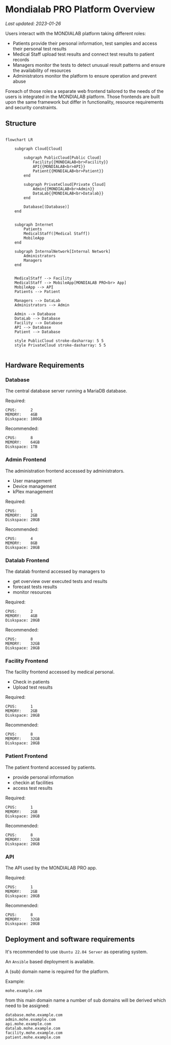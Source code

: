 # Mondialab PRO Platform Overview

*Last updated: 2023-01-26*

Users interact with the MONDIALAB platform taking different roles:

- Patients provide their personal information, test samples and access their personal test results
- Medical Staff upload test results and connect test results to patient records
- Managers monitor the tests to detect unusual result patterns and ensure the availability of resources
- Administrators monitor the platform to ensure operation and prevent abuse

Foreach of those roles a separate web frontend tailored to the needs 
of the users is integrated in the MONDIALAB platform.
Those frontends are built upon the same framework but differ in functionality, 
resource requirements and security constraints. 

## Structure

```mermaid

flowchart LR

    subgraph Cloud[Cloud]
    
        subgraph PublicCloud[Public Cloud]
            Facility{{MONDIALAB<br>Facility}}
            API{{MONDIALAB<br>API}}
            Patient{{MONDIALAB<br>Patient}}
        end

        subgraph PrivateCloud[Private Cloud]
            Admin{{MONDIALAB<br>Admin}}
            DataLab{{MONDIALAB<br>Datalab}}
        end

        Database[(Database)]
    end


    subgraph Internet
        Patients
        MedicalStaff([Medical Staff])
        MobileApp
    end
    
    subgraph InternalNetwork[Internal Network]
        Administrators
        Managers
    end

    
    MedicalStaff --> Facility
    MedicalStaff --> MobileApp[MONDIALAB PRO<br> App]
    MobileApp --> API
    Patients --> Patient
    
    Managers --> DataLab
    Administrators --> Admin
    
    Admin --> Database
    DataLab --> Database
    Facility --> Database
    API --> Database
    Patient --> Database    
    
    style PublicCloud stroke-dasharray: 5 5
    style PrivateCloud stroke-dasharray: 5 5
    
```


## Hardware Requirements

### Database

The central database server running a MariaDB database.

Required:

    CPUS:      2
    MEMORY:    4GB
    Diskspace: 100GB

Recommended:
    
    CPUS:      8
    MEMORY:    64GB
    Diskspace: 1TB

### Admin Frontend

The administration frontend accessed by administrators.

- User management
- Device management
- kPlex management

Required:

    CPUS:      1
    MEMORY:    2GB
    Diskspace: 20GB

Recommended:
    
    CPUS:      4
    MEMORY:    8GB
    Diskspace: 20GB

### Datalab Frontend

The datalab frontend accessed by managers to 

- get overview over executed tests and results
- forecast tests results
- monitor resources

Required:

    CPUS:      2
    MEMORY:    4GB
    Diskspace: 20GB

Recommended:
    
    CPUS:      8
    MEMORY:    32GB
    Diskspace: 20GB

### Facility Frontend

The facility frontend accessed by medical personal.

- Check in patients
- Upload test results

Required:

    CPUS:      1
    MEMORY:    2GB
    Diskspace: 20GB

Recommended:
    
    CPUS:      8
    MEMORY:    32GB
    Diskspace: 20GB

### Patient Frontend

The patient frontend accessed by patients. 

- provide personal information
- checkin at facilities
- access test results

Required:

    CPUS:      1
    MEMORY:    2GB
    Diskspace: 20GB

Recommended:
    
    CPUS:      8
    MEMORY:    32GB
    Diskspace: 20GB

### API

The API used by the MONDIALAB PRO app. 

Required:

    CPUS:      1
    MEMORY:    2GB
    Diskspace: 20GB

Recommended:
    
    CPUS:      8
    MEMORY:    32GB
    Diskspace: 20GB

## Deployment and software requirements

It's recommended to use `Ubuntu 22.04 Server` as operating system.

An `Ansible` based deployment is available.

A (sub) domain name is required for the platform.

Example:

    mohe.example.com

from this main domain name a number of sub domains will be derived which need to be assigned: 

    database.mohe.example.com
    admin.mohe.example.com
    api.mohe.example.com
    datalab.mohe.example.com
    facility.mohe.example.com
    patient.mohe.example.com
